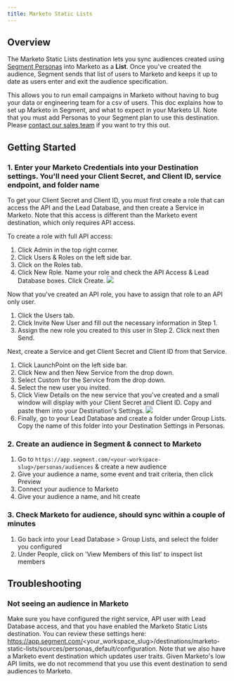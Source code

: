 ```yaml
---
title: Marketo Static Lists
---
```


## Overview

The Marketo Static Lists destination lets you sync audiences created using [Segment Personas](/docs/personas) into Marketo as a **List**. Once you've created the audience, Segment sends that list of users to Marketo and keeps it up to date as users enter and exit the audience specification.

This allows you to run email campaigns in Marketo without having to bug your data or engineering team for a csv of users. This doc explains how to set up Marketo in Segment, and what to expect in your Marketo UI. Note that you must add Personas to your Segment plan to use this destination. Please [contact our sales team](https://segment.com/contact/demo) if you want to try this out.

## Getting Started

### 1. Enter your Marketo Credentials into your Destination settings. You'll need your Client Secret, and Client ID, service endpoint, and folder name

To get your Client Secret and Client ID, you must first create a role that can access the API and the Lead Database, and then create a Service in Marketo. Note that this access is different than the Marketo event destination, which only requires API access.

To create a role with full API access:

1. Click Admin in the top right corner.
2. Click Users & Roles on the left side bar.
3. Click on the Roles tab.
4. Click New Role. Name your role and check the API Access & Lead Database boxes. Click Create.
![](https://d2mxuefqeaa7sj.cloudfront.net/s_0CECB4C5BE2DE2EC3E89C2B2329005B7605E1BB0AD39D650A563F63DC1401240_1535049072312_Screen+Shot+2018-08-23+at+11.30.37+AM.png)


Now that you've created an API role, you have to assign that role to an API only user.

1. Click the Users tab.
2. Click Invite New User and fill out the necessary information in Step 1.
3. Assign the new role you created to this user in Step 2. Click next then Send.

Next, create a Service and get Client Secret and Client ID from that Service.

1. Click LaunchPoint on the left side bar.
2. Click New and then New Service from the drop down.
3. Select Custom for the Service from the drop down.
4. Select the new user you invited.
5. Click View Details on the new service that you've created and a small window will display with your Client Secret and Client ID. Copy and paste them into your Destination's Settings.
![](https://cloudup.com/c3s0qJ-dDSO+)
6. Finally, go to your Lead Database and create a folder under Group Lists. Copy the name of this folder into your Destination Settings in Personas.


### 2. Create an audience in Segment & connect to Marketo

1. Go to `https://app.segment.com/<your-workspace-slug>/personas/audiences` & create a new audience
2. Give your audience a name, some event and trait criteria, then click Preview
3. Connect your audience to Marketo
4. Give your audience a name, and hit create


### 3. Check Marketo for audience, should sync within a couple of minutes

1. Go back into your Lead Database > Group Lists, and select the folder you configured
2. Under People, click on 'View Members of this list' to inspect list members

## Troubleshooting

### Not seeing an audience in Marketo

Make sure you have configured the right service, API user with Lead Database access, and that you have enabled the Marketo Static Lists destination. You can review these settings here: https://app.segment.com/<your_workspace_slug>/destinations/marketo-static-lists/sources/personas_default/configuration. Note that we also have a Marketo event destination which updates user traits. Given Marketo's low API limits, we do not recommend that you use this event destination to send audiences to Marketo.
